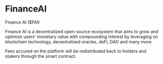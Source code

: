 # FinanceAI
Finance AI ($FAI)

Finance AI is a decentralized open-source ecosystem that aims to grow and optimize users' monetary 
value with compounding interest by leveraging on blockchain technology, decentralized oracles, deFi,
DAO and many more.

Fees accured on the platform will be redistributed back to holders and stakers through the smart contract.

